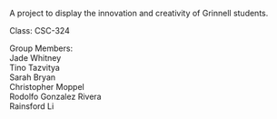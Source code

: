A project to display the innovation and creativity of Grinnell students. 

Class: CSC-324

Group Members:  
Jade Whitney  
Tino Tazvitya  
Sarah Bryan  
Christopher Moppel  
Rodolfo Gonzalez Rivera  
Rainsford Li  
